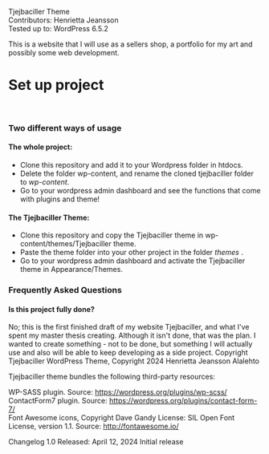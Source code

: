 Tjejbaciller Theme <br>
Contributors: Henrietta Jeansson<br>
Tested up to: WordPress 6.5.2<br>


This is a website that I will use as a sellers shop, a portfolio for my art and possibly some web development. <br>

<h1>Set up project</h1><br>

<h3>Two different ways of usage</h3>

<h4>The whole project:</h4>
<ul>
  <li>
  Clone this repository and add it to your Wordpress folder in htdocs.
</li>
<li>
  Delete the folder wp-content, and rename the cloned tjejbaciller folder to <i>wp-content</i>.
</li>
<li>
  Go to your wordpress admin dashboard and see the functions that come with plugins and theme!
</li>
</ul>

<h4>The Tjejbaciller Theme:</h4>
<ul>
  <li>
  Clone this repository and copy the Tjejbaciller theme in wp-content/themes/Tjejbaciller theme.
</li>
<li>
  Paste the theme folder into your other project in the folder <i>themes</i> </i>.
</li>
<li>
  Go to your wordpress admin dashboard and activate the Tjejbaciller theme in Appearance/Themes.
</li>
</ul>


<h3>Frequently Asked Questions</h3>
<h4>Is this project fully done?</h4>
No; this is the first finished draft of my website Tjejbaciller, and what I've spent my master thesis creating. Although it isn't done, that was the plan. I wanted to create something - not to be done, but something I will actually use and also will be able to keep developing as a side project.
Copyright
Tjejbaciller WordPress Theme, Copyright 2024 Henrietta Jeansson Alalehto
</ul>

Tjejbaciller theme bundles the following third-party resources:

WP-SASS plugin. Source: https://wordpress.org/plugins/wp-scss/
<br>
ContactForm7 plugin. Source: https://wordpress.org/plugins/contact-form-7/
<br>
Font Awesome icons, Copyright Dave Gandy License: SIL Open Font License, version 1.1. Source: http://fontawesome.io/

Changelog
1.0
Released: April 12, 2024
Initial release

